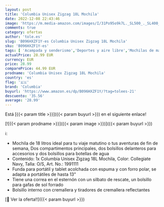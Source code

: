 ```yaml
---
layout: post
title: 'Columbia Unisex Zigzag 18L Mochila'
date: 2022-12-08 22:43:46
image: 'https://m.media-amazon.com/images/I/31Po95o9k7L._SL500_._SL400_.jpg'
comments: true
category: ofertas
author: 'tole.es'
slug: 'B096HXZF1Y-es Columbia Unisex Zigzag 18L Mochila'
sku: 'B096HXZF1Y-es'
tags: [ 'Acampada y senderismo','Deportes y aire libre','Mochilas de marcha','Mochilas y bolsas','Ropa y equipamiento para ocio al aire libre','columbia','mochila','🇪🇸', ]
actualPrice: 28.99 EUR
currency: EUR
price: 28.99
comparePrice: 44.99 EUR
prodname: 'Columbia Unisex Zigzag 18L Mochila'
country: 'es'
flag: '🇪🇸'
brand: 'Columbia'
buyurl: 'https://www.amazon.es/dp/B096HXZF1Y/?tag=tolees-21'
descuento: '35.56'
average: '28.99'
---
```


Está [{{< param title >}}]({{< param buyurl >}}) en el siguiente enlace!

[![{{< param prodname >}}]({{< param image >}})]({{< param buyurl >}})

ℹ️:

- Mochila de 18 litros ideal para tu viaje matutino o tus aventuras de fin de semana, Dos compartimentos principales, dos bolsillos delanteros para accesorios y dos bolsillos para botellas de agua
- Contenido: 1x Columbia Unisex Zigzag 18L Mochila, Color: Collegiate Navy, Talla: O/S, Art. No.: 1991111
- Funda para portátil y tablet acolchada con espuma y con forro polar, se adapta a portátiles de hasta 13"
- Tiene una correa en el esternón con un silbato de rescate, un bolsillo para gafas de sol forrado
- Bolsillo interno con cremallera y tiradores de cremallera reflectantes

[🛒 Ver la oferta!!]({{< param buyurl >}})
